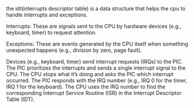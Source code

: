 the idt(interrupts descriptor table) is a data structure that helps the cpu to handle interrupts and exceptions.

Interrupts: These are signals sent to the CPU by hardware devices (e.g., keyboard, timer) to request attention.

Exceptions: These are events generated by the CPU itself when something unexpected happens (e.g., division by zero, page fault).

Devices (e.g., keyboard, timer) send interrupt requests (IRQs) to the PIC.
The PIC prioritizes the interrupts and sends a single interrupt signal to the CPU.
The CPU stops what it’s doing and asks the PIC which interrupt occurred.
The PIC responds with the IRQ number (e.g., IRQ 0 for the timer, IRQ 1 for the keyboard).
The CPU uses the IRQ number to find the corresponding Interrupt Service Routine (ISR) in the Interrupt Descriptor Table (IDT).